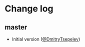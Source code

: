 # Change log

## master

- Initial version ([@DmitryTsepelev][])

[@DmitryTsepelev]: https://github.com/DmitryTsepelev
